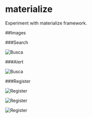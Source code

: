 # materialize

Experiment with materialize framework.

##Images

###Search

![Busca](https://github.com/muriloe/materialize/blob/master/images/1%20busca.png?raw=true)

###Alert

![Busca](https://github.com/muriloe/materialize/blob/master/images/2%20alerta.png?raw=true)

###Register

![Register](https://github.com/muriloe/materialize/blob/master/images/3%20cadastro.png?raw=true)

![Register](https://github.com/muriloe/materialize/blob/master/images/4%20cadastro%20calendar.png?raw=true)

![Register](https://github.com/muriloe/materialize/blob/master/images/5%20termos.png?raw=true)
